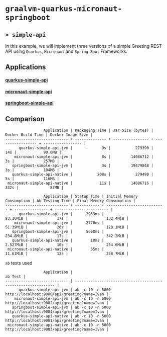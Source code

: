 # `graalvm-quarkus-micronaut-springboot`
## `> simple-api`

In this example, we will implement three versions of a simple Greeting REST API using `Quarkus`, `Micronaut` and
`Spring Boot` Frameworks.

## Applications

#### [quarkus-simple-api](https://github.com/ivangfr/graalvm-quarkus-micronaut-springboot/tree/master/simple-api/quarkus-simple-api#graalvm-quarkus-micronaut-springboot)

#### [micronaut-simple-api](https://github.com/ivangfr/graalvm-quarkus-micronaut-springboot/tree/master/simple-api/micronaut-simple-api#graalvm-quarkus-micronaut-springboot)

#### [springboot-simple-api](https://github.com/ivangfr/graalvm-quarkus-micronaut-springboot/tree/master/simple-api/springboot-simple-api#graalvm-quarkus-micronaut-springboot)

## Comparison 

```
                 Application | Packaging Time | Jar Size (bytes) | Docker Build Time | Docker Image Size |
---------------------------- + -------------- + ---------------- + ----------------- + ----------------- |
      quarkus-simple-api-jvm |             9s |           279390 |               14s |            90.6MB |
    micronaut-simple-api-jvm |             8s |         14086712 |                3s |             257MB |
   springboot-simple-api-jvm |             3s |         19479848 |                3s |             104MB |
   quarkus-simple-api-native |           208s |           279490 |                5s |             116MB |
 micronaut-simple-api-native |            11s |         14086716 |              332s |              87MB |
```

```
                 Application | Statup Time | Initial Memory Consumption | Ab Testing Time | Final Memory Consumption |
---------------------------- + ----------- + -------------------------- + --------------- + ------------------------ |
      quarkus-simple-api-jvm |      2953ms |                   83.16MiB |             17s |                 132.4MiB |
    micronaut-simple-api-jvm |      2776ms |                   51.39MiB |             26s |                 128.1MiB |
   springboot-simple-api-jvm |      5608ms |                   234.8MiB |             17s |                 342.2MiB |
   quarkus-simple-api-native |        18ms |                   2.527MiB |             10s |                 254.6MiB |
 micronaut-simple-api-native |        55ms |                   11.61MiB |             12s |                 258.7MiB |
```

`ab` tests used
```
                 Application |                                                       ab Test |
---------------------------- | ------------------------------------------------------------- |
      quarkus-simple-api-jvm | ab -c 10 -n 5000 http://localhost:9080/api/greeting?name=Ivan |
    micronaut-simple-api-jvm | ab -c 10 -n 5000 http://localhost:9082/api/greeting?name=Ivan |
   springboot-simple-api-jvm | ab -c 10 -n 5000 http://localhost:9084/api/greeting?name=Ivan |
   quarkus-simple-api-native | ab -c 10 -n 5000 http://localhost:9081/api/greeting?name=Ivan |
 micronaut-simple-api-native | ab -c 10 -n 5000 http://localhost:9083/api/greeting?name=Ivan |
```
